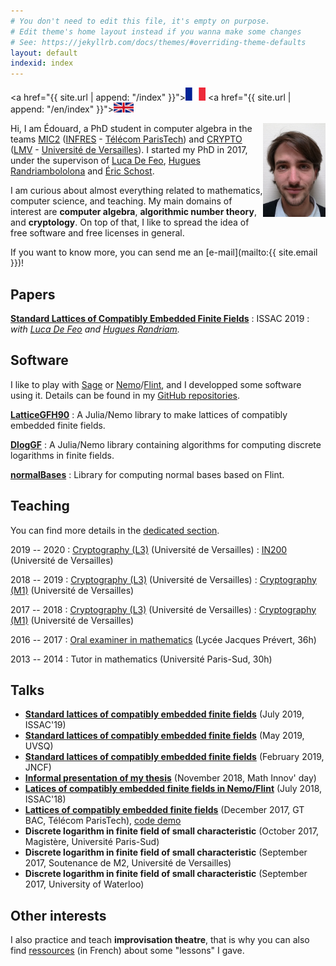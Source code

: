 ```yaml
---
# You don't need to edit this file, it's empty on purpose.
# Edit theme's home layout instead if you wanna make some changes
# See: https://jekyllrb.com/docs/themes/#overriding-theme-defaults
layout: default
indexid: index
---
```


<a href="{{ site.url | append: "/index" }}"><img src="/fr32.png" alt="fr"></a>
<a href="{{ site.url | append: "/en/index" }}"><img src="/uk32.png" alt="en"></a>

<img align="right" src="/photo-10x15.jpg" alt="What I look like" width="100px">

Hi, I am Édouard, a PhD student in computer algebra in the teams [MIC2](https://www.infres.telecom-paristech.fr/wp/mic2/) ([INFRES](https://www.infres.telecom-paristech.fr/wp/) - [Télécom ParisTech](https://www.telecom-paristech.fr/)) and [CRYPTO](http://lmv.math.cnrs.fr/teams/crypto/) ([LMV](http://lmv.math.cnrs.fr/) - [Université de Versailles](http://www.uvsq.fr/)). I started my PhD in 2017, under the supervison of [Luca De Feo](http://defeo.lu/), [Hugues Randriambololona](http://perso.telecom-paristech.fr/~randriam/) and [Éric Schost](https://cs.uwaterloo.ca/~eschost/).

I  am curious about almost everything related to mathematics,
computer science, and teaching. My main domains of interest are **computer
algebra**, **algorithmic number theory**, and **cryptology**. On top of
that, I like to spread the idea of free software and free licenses in general.

If you want to know more, you can send me an
[e-mail](mailto:{{ site.email }})!

## Papers

**[Standard Lattices of Compatibly Embedded Finite Fields](https://hal.archives-ouvertes.fr/hal-02136976)**
: ISSAC 2019
: *with [Luca De Feo](http://defeo.lu/) and [Hugues Randriam](http://perso.telecom-paristech.fr/~randriam/).*

## Software

I like to play with [Sage](http://www.sagemath.org/) or
[Nemo](http://nemocas.org/)/[Flint](http://flintlib.org/), and I developped
some software using it. Details can be found in my [GitHub repositories](https://github.com/erou?tab=repositories).

[**LatticeGFH90**](https://github.com/erou/LatticeGFH90.jl)
: A Julia/Nemo library to make lattices of compatibly embedded finite fields. 

[**DlogGF**](https://github.com/erou/DlogGF.jl)
: A Julia/Nemo library containing algorithms for computing discrete logarithms in finite
fields.

[**normalBases**](https://github.com/erou/normalBases)
: Library for computing normal bases based on Flint.

## Teaching

You can find more details in the [dedicated section](teaching).

2019 -- 2020
: [Cryptography (L3)](/teaching/crypto-l3) (Université de Versailles)
: [IN200](/teaching/in200) (Université de Versailles)

2018 -- 2019
: [Cryptography (L3)](/teaching/crypto-l3) (Université de Versailles)
: [Cryptography (M1)](/teaching/crypto-m1) (Université de Versailles)

2017 -- 2018
: [Cryptography (L3)](/teaching/crypto-l3) (Université de Versailles)
: [Cryptography (M1)](/teaching/crypto-m1) (Université de Versailles)

2016 -- 2017
: [Oral examiner in mathematics](/teaching/colles) (Lycée Jacques Prévert, 36h)

2013 -- 2014
: Tutor in mathematics (Université Paris-Sud, 30h)

## Talks

* [**Standard lattices of compatibly embedded finite
  fields**](/talk-issac2019.pdf)
  (July 2019, ISSAC'19)
* [**Standard lattices of compatibly embedded finite fields**](/talk-uvsq.pdf)
  (May 2019, UVSQ)
* [**Standard lattices of compatibly embedded finite fields**](/talk-jncf.pdf)
  (February 2019, JNCF)
* [**Informal presentation of my thesis**](/talk-dim.pdf) (November 2018, Math Innov' day)
* [**Latices of compatibly embedded finite fields in Nemo/Flint**](https://mybinder.org/v2/gh/erou/Nemo-embeddings-demo/master?filepath=demo.ipynb) (July 2018, ISSAC'18)
* [**Lattices of compatibly embedded finite fields**](/talk-gtbac.pdf) (December 2017, GT BAC,
  Télécom ParisTech), [code demo](/gtbac.ipynb)
* **Discrete logarithm in finite field of small characteristic** (October
  2017, Magistère, Université Paris-Sud)
* **Discrete logarithm in finite field of small characteristic** (September
  2017, Soutenance de M2, Université de Versailles)
* **Discrete logarithm in finite field of small characteristic** (September
  2017, University of Waterloo)

## Other interests

I also practice and teach **improvisation theatre**, that is why you can also
find [ressources](/impro) (in French) about some "lessons" I gave.
